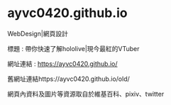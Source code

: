 # ayvc0420.github.io
WebDesign|網頁設計

標題 : 帶你快速了解hololive|現今最紅的VTuber

網址連結 : https://ayvc0420.github.io/

舊網址連結https://ayvc0420.github.io/old/

網頁內資料及圖片等資源取自於維基百科、pixiv、twitter